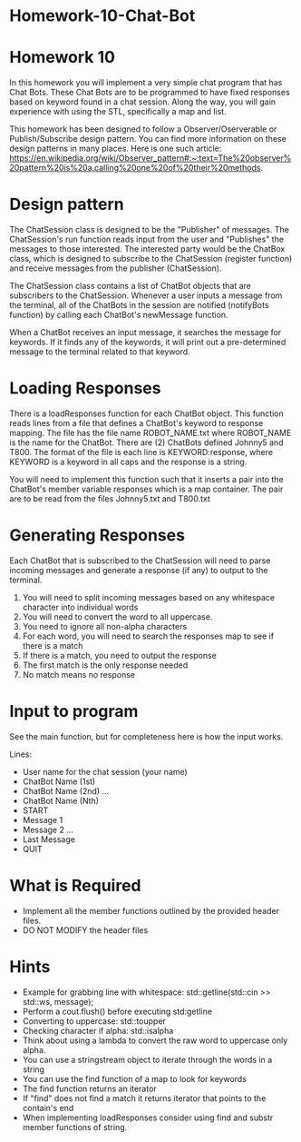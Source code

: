 # Homework-10-Chat-Bot
Homework 10
===
In this homework you will implement a very simple chat program that has Chat Bots. These Chat Bots
are to be programmed to have fixed responses based on keyword found in a chat session. 
Along the way, you will gain experience with using the STL, specifically a map and list.

This homework has been designed to follow a Observer/Oserverable or Publish/Subscribe design pattern.
You can find more information on these design patterns in many places. 
Here is one such article: https://en.wikipedia.org/wiki/Observer_pattern#:~:text=The%20observer%20pattern%20is%20a,calling%20one%20of%20their%20methods.

Design pattern
===

The ChatSession class is designed to be the "Publisher" of messages. The ChatSession's run function
reads input from the user and "Publishes" the messages to those interested. The interested party
would be the ChatBox class, which is designed to subscribe to the ChatSession (register function)
and receive messages from the publisher (ChatSession).

The ChatSession class contains a list of ChatBot objects that are subscribers to the ChatSession.
Whenever a user inputs a message from the terminal, all of the ChatBots in the session are notified
(notifyBots function) by calling each ChatBot's newMessage function.

When a ChatBot receives an input message, it searches the message for keywords. If it finds any of 
the keywords, it will print out a pre-determined message to the terminal related to that keyword. 

Loading Responses
===
There is a loadResponses function for each ChatBot object. This function reads lines from 
a file that defines a ChatBot's keyword to response mapping. The file has the file name 
ROBOT_NAME.txt where ROBOT_NAME is the name for the ChatBot. There are (2) ChatBots defined
Johnny5 and T800. The format of the file is each line is KEYWORD:response, where KEYWORD 
is a keyword in all caps and the response is a string.

You will need to implement this function such that it inserts a pair into the ChatBot's
member variable responses which is a map container. The pair are to be read from the 
files Johnny5.txt and T800.txt

Generating Responses
===
Each ChatBot that is subscribed to the ChatSession will need to parse incoming messages and
generate a response (if any) to output to the terminal. 

1. You will need to split incoming messages based on any whitespace character into individual words
2. You will need to convert the word to all uppercase. 
3. You need to ignore all non-alpha characters
4. For each word, you will need to search the responses map to see if there is a match
5. If there is a match, you need to output the response
6. The first match is the only response needed
7. No match means no response

Input to program
===
See the main function, but for completeness here is how the input works.

Lines:
* User name for the chat session (your name)
* ChatBot Name (1st)
* ChatBot Name (2nd) 
...
* ChatBot Name (Nth)
* START
* Message 1
* Message 2
...
* Last Message
* QUIT

What is Required
===
* Implement all the member functions outlined by the provided header files. 
* DO NOT MODIFY the header files

Hints
===
* Example for grabbing line with whitespace: std::getline(std::cin >> std::ws, message);
* Perform a cout.flush() before executing std:getline
* Converting to uppercase: std::toupper
* Checking character if alpha: std::isalpha
* Think about using a lambda to convert the raw word to uppercase only alpha.
* You can use a stringstream object to iterate through the words in a string
* You can use the find function of a map to look for keywords
* The find function returns an iterator
* If "find" does not find a match it returns iterator that points to the contain's end
* When implementing loadResponses consider using find and substr member functions of string.
